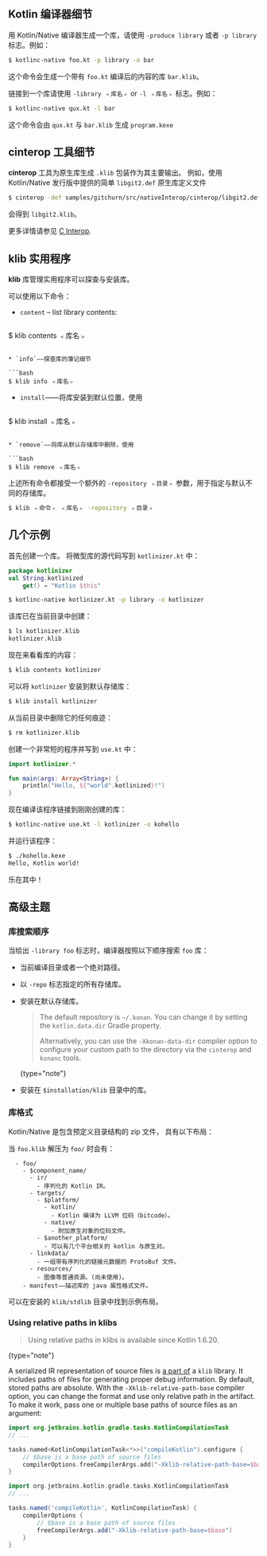 [//]: # (title: Kotlin/Native 库)

## Kotlin 编译器细节

用 Kotlin/Native 编译器生成一个库，请使用 `-produce library` 或者 `-p library` 标志。例如：

```bash
$ kotlinc-native foo.kt -p library -o bar
```

这个命令会生成一个带有 `foo.kt` 编译后的内容的库 `bar.klib`。

链接到一个库请使用 `-library ﹤库名﹥` or `-l ﹤库名﹥` 标志。例如：

```bash
$ kotlinc-native qux.kt -l bar
```

这个命令会由 `qux.kt` 与 `bar.klib` 生成 `program.kexe`

## cinterop 工具细节

**cinterop** 工具为原生库生成 `.klib` 包装作为其主要输出。
例如，使用 Kotlin/Native 发行版中提供的简单 `libgit2.def` 原生库定义文件

```bash
$ cinterop -def samples/gitchurn/src/nativeInterop/cinterop/libgit2.def -compiler-option -I/usr/local/include -o libgit2
```

会得到 `libgit2.klib`。

更多详情请参见 [C Interop](native-c-interop.md).

## klib 实用程序

**klib** 库管理实用程序可以探查与安装库。

可以使用以下命令：

* `content` – list library contents:

  ```bash
$ klib contents ﹤库名﹥
  ```

* `info`——探查库的簿记细节

  ```bash
$ klib info ﹤库名﹥
  ```

* `install`——将库安装到默认位置，使用

  ```bash
$ klib install ﹤库名﹥
  ```

* `remove`——将库从默认存储库中删除，使用 

  ```bash
$ klib remove ﹤库名﹥
  ```

上述所有命令都接受一个额外的 `-repository ﹤目录﹥` 参数，用于指定与默认不同的存储库。

```bash
$ klib ﹤命令﹥ ﹤库名﹥ -repository ﹤目录﹥
```

## 几个示例

首先创建一个库。
将微型库的源代码写到 `kotlinizer.kt` 中：

```kotlin
package kotlinizer
val String.kotlinized
    get() = "Kotlin $this"
```

```bash
$ kotlinc-native kotlinizer.kt -p library -o kotlinizer
```

该库已在当前目录中创建：

```bash
$ ls kotlinizer.klib
kotlinizer.klib
```

现在来看看库的内容：

```bash
$ klib contents kotlinizer
```

可以将 `kotlinizer` 安装到默认存储库：

```bash
$ klib install kotlinizer
```

从当前目录中删除它的任何痕迹：

```bash
$ rm kotlinizer.klib
```

创建一个非常短的程序并写到 `use.kt` 中：

```kotlin
import kotlinizer.*

fun main(args: Array<String>) {
    println("Hello, ${"world".kotlinized}!")
}
```

现在编译该程序链接到刚刚创建的库：

```bash
$ kotlinc-native use.kt -l kotlinizer -o kohello
```

并运行该程序：

```bash
$ ./kohello.kexe
Hello, Kotlin world!
```

乐在其中！

## 高级主题

### 库搜索顺序

当给出  `-library foo` 标志时，编译器按照以下顺序搜索 `foo` 库：

* 当前编译目录或者一个绝对路径。
* 以 `-repo` 标志指定的所有存储库。
* 安装在默认存储库。

   > The default repository is `~/.konan`. You can change it by setting the `kotlin.data.dir` Gradle property.
   > 
   > Alternatively, you can use the `-Xkonan-data-dir` compiler option to configure your custom path to the directory 
   > via the `cinterop` and `konanc` tools.
   > 
   {type="note"}

* 安装在 `$installation/klib` 目录中的库。

### 库格式

Kotlin/Native 是包含预定义目录结构的 zip 文件，
具有以下布局：

当 `foo.klib` 解压为 `foo/` 时会有：

```text
  - foo/
    - $component_name/
      - ir/
        - 序列化的 Kotlin IR。
      - targets/
        - $platform/
          - kotlin/
            - Kotlin 编译为 LLVM 位码（bitcode）。
          - native/
            - 附加原生对象的位码文件。
        - $another_platform/
          - 可以有几个平台相关的 kotlin 与原生对。
      - linkdata/
        - 一组带有序列化的链接元数据的 ProtoBuf 文件。
      - resources/
        - 图像等普通资源。(尚未使用)。
    - manifest——描述库的 java 属性格式文件。
```

可以在安装的 `klib/stdlib` 目录中找到示例布局。

### Using relative paths in klibs

> Using relative paths in klibs is available since Kotlin 1.6.20.
> 
{type="note"}

A serialized IR representation of source files is [a part of](#库格式) a `klib` library. It includes paths of 
files for generating proper debug information. By default, stored paths are absolute.
With the `-Xklib-relative-path-base` compiler option, you can change the format and use only relative path in the 
artifact. To make it work, pass one or multiple base paths of source files as an argument:

<tabs group="build-script">
<tab title="Kotlin" group-key="kotlin">

```kotlin
import org.jetbrains.kotlin.gradle.tasks.KotlinCompilationTask
// ...

tasks.named<KotlinCompilationTask<*>>("compileKotlin").configure {
    // $base is a base path of source files
    compilerOptions.freeCompilerArgs.add("-Xklib-relative-path-base=$base")
}
```

</tab>
<tab title="Groovy" group-key="groovy">

```groovy
import org.jetbrains.kotlin.gradle.tasks.KotlinCompilationTask
// ...

tasks.named('compileKotlin', KotlinCompilationTask) {
    compilerOptions {
        // $base is a base path of source files
        freeCompilerArgs.add("-Xklib-relative-path-base=$base")
    }
}
``` 

</tab>
</tabs>